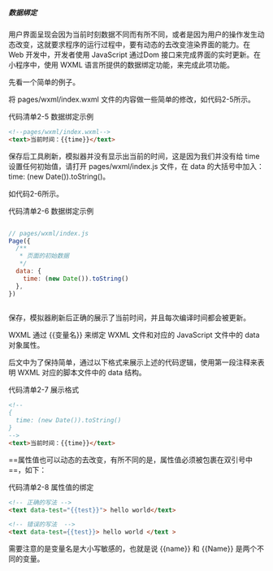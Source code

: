 ##### 数据绑定
用户界面呈现会因为当前时刻数据不同而有所不同，或者是因为用户的操作发生动态改变，这就要求程序的运行过程中，要有动态的去改变渲染界面的能力。在 Web 开发中，开发者使用 JavaScript 通过Dom 接口来完成界面的实时更新。在小程序中，使用 WXML 语言所提供的数据绑定功能，来完成此项功能。

先看一个简单的例子。

将 pages/wxml/index.wxml 文件的内容做一些简单的修改，如代码2-5所示。

代码清单2-5 数据绑定示例
```html
<!--pages/wxml/index.wxml-->
<text>当前时间：{{time}}</text>
```
​保存后工具刷新，模拟器并没有显示出当前的时间，这是因为我们并没有给 time 设置任何初始值，请打开 pages/wxml/index.js 文件，在 data 的大括号中加入：time: (new Date()).toString()。

如代码2-6所示。

代码清单2-6 数据绑定示例
```javascript

// pages/wxml/index.js
Page({
  /**
   * 页面的初始数据
   */
  data: {
    time: (new Date()).toString()
  },
})
​
```

保存，模拟器刷新后正确的展示了当前时间，并且每次编译时间都会被更新。

WXML 通过 {{变量名}} 来绑定 WXML 文件和对应的 JavaScript 文件中的 data 对象属性。

后文中为了保持简单，通过以下格式来展示上述的代码逻辑，使用第一段注释来表明 WXML 对应的脚本文件中的 data 结构。

代码清单2-7 展示格式
```html
<!--
{
  time: (new Date()).toString()
}
-->
<text>当前时间：{{time}}</text>
```
==属性值也可以动态的去改变，有所不同的是，属性值必须被包裹在双引号中==，如下：

代码清单2-8 属性值的绑定
```html
<!-- 正确的写法 -->
<text data-test="{{test}}"> hello world</text>
```
```html
<!-- 错误的写法  -->
<text data-test={{test}}> hello world </text >
```
需要注意的是变量名是大小写敏感的，也就是说 {{name}} 和 {{Name}} 是两个不同的变量。


